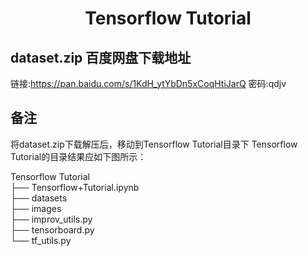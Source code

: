<h1 align="center"> Tensorflow Tutorial </h1>

## dataset.zip 百度网盘下载地址
链接:https://pan.baidu.com/s/1KdH_ytYbDn5xCoqHtiJarQ  密码:qdjv


## 备注
将dataset.zip下载解压后，移动到Tensorflow Tutorial目录下
Tensorflow Tutorial的目录结果应如下图所示：

Tensorflow Tutorial  
├── Tensorflow+Tutorial.ipynb  
├── datasets  
├── images  
├── improv_utils.py  
├── tensorboard.py  
└── tf_utils.py
